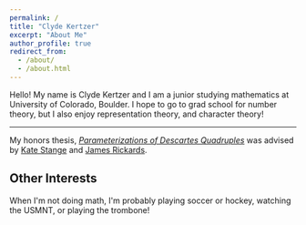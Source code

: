 ```yaml
---
permalink: /
title: "Clyde Kertzer"
excerpt: "About Me"
author_profile: true
redirect_from: 
  - /about/
  - /about.html
---
```


Hello! My name is Clyde Kertzer and I am a junior studying mathematics at University of Colorado, Boulder. I hope to go to grad school for number theory, but I also enjoy representation theory, and character theory!

---

My honors thesis, [_Parameterizations of Descartes Quadruples_](/files/HonorsThesis.pdf) was advised by <a href="https://math.katestange.net">Kate Stange</a> and <a href="https://math.colorado.edu/~jari2770">James Rickards</a>.

## Other Interests

When I'm not doing math, I'm probably playing soccer or hockey, watching the USMNT, or playing the trombone!
